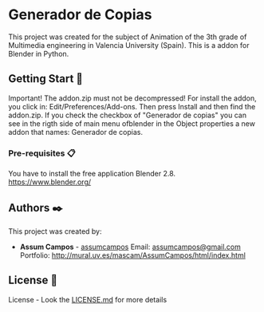 # Generador de Copias


This project was created for the subject of Animation of the 3th grade of Multimedia engineering in Valencia University (Spain).
This is a addon for Blender in Python.


## Getting Start 🚀

Important! The addon.zip must not be decompressed!
For install the addon, you click in: Edit/Preferences/Add-ons. Then press Install and then find the addon.zip. If you check the checkbox of "Generador de copias" 
you can see in the rigth side of main menu ofblender in the Object properties a new addon that names: Generador de copias.


### Pre-requisites 📋

You have to install the free application Blender 2.8.
https://www.blender.org/


## Authors ✒️

This project was created by:

* **Assum Campos** - [assumcampos](https://github.com/assumcampos)
Email: assumcampos@gmail.com
Portfolio: http://mural.uv.es/mascam/AssumCampos/html/index.html

## License 📄

License  - Look the [LICENSE.md](LICENSE.txt) for more details

